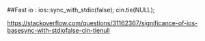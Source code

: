##Fast io : ios::sync_with_stdio(false); cin.tie(NULL);

https://stackoverflow.com/questions/31162367/significance-of-ios-basesync-with-stdiofalse-cin-tienull
